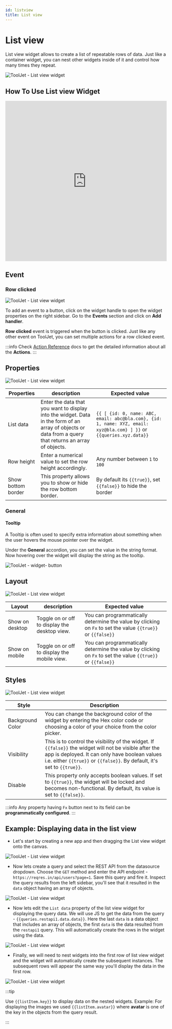 ```yaml
---
id: listview
title: List view
---
```

# List view

List view widget allows to create a list of repeatable rows of data. Just like a container widget, you can nest other widgets inside of it and control how many times they repeat.

<div style={{textAlign: 'center'}}>

![ToolJet - List view widget](/img/widgets/list-view/listviewapp.png)

</div>

## How To Use List view Widget

<iframe height="500" src="https://www.youtube.com/embed/pwCP-eGjF0Q" title="List view Widget" frameborder="0" allowfullscreen width="100%"></iframe>

## Event

### Row clicked

<div style={{textAlign: 'center'}}>

![ToolJet - List view widget](/img/widgets/list-view/event.png)

</div>

To add an event to a button, click on the widget handle to open the widget properties on the right sidebar. Go to the **Events** section and click on **Add handler**.

**Row clicked** event is triggered when the button is clicked. Just like any other event on ToolJet, you can set multiple actions for a row clicked event.

:::info
Check [Action Reference](/docs/actions/show-alert) docs to get the detailed information about all the **Actions**.
:::

## Properties

<div style={{textAlign: 'center'}}>

![ToolJet - List view widget](/img/widgets/list-view/properties.png)

</div>

| Properties  | description | Expected value |
| ----------- | ----------- | -------------- |
| List data | Enter the data that you want to display into the widget. Data in the form of an array of objects or data from a query that returns an array of objects.| `{{ [ {id: 0, name: ABC, email: abc@bla.com}, {id: 1, name: XYZ, email: xyz@bla.com} ] }}` or `{{queries.xyz.data}}` |
| Row height | Enter a numerical value to set the row height accordingly. | Any number between `1` to `100` |
| Show bottom border | This property allows you to show or hide the row bottom border. | By default its `{{true}}`, set `{{false}}` to hide the border  |

### General
#### Tooltip

A Tooltip is often used to specify extra information about something when the user hovers the 
mouse pointer over the widget.

Under the <b>General</b> accordion, you can set the value in the string format. 
Now hovering over the widget will display the string as the tooltip.

<div style={{textAlign: 'center'}}>

![ToolJet - widget- button](/img/tooltip.png)

</div>

## Layout

<div style={{textAlign: 'center'}}>

![ToolJet - List view widget](/img/widgets/list-view/listlayout.png)

</div>

| Layout  | description | Expected value |
| ----------- | ----------- | ------------ |
| Show on desktop | Toggle on or off to display the desktop view. | You can programmatically determine the value by clicking on `Fx` to set the value `{{true}}` or `{{false}}` |
| Show on mobile | Toggle on or off to display the mobile view. | You can programmatically determine the value by clicking on `Fx` to set the value `{{true}}` or `{{false}}`   |

## Styles

<div style={{textAlign: 'center'}}>

![ToolJet - List view widget](/img/widgets/list-view/style.png)

</div>

| Style      | Description |
| ----------- | ----------- |
| Background Color |  You can change the background color of the widget by entering the Hex color code or choosing a color of your choice from the color picker. |
| Visibility | This is to control the visibility of the widget. If `{{false}}` the widget will not be visible after the app is deployed. It can only have boolean values i.e. either `{{true}}` or `{{false}}`. By default, it's set to `{{true}}`. |
| Disable |  This property only accepts boolean values. If set to `{{true}}`, the widget will be locked and becomes non-functional. By default, its value is set to `{{false}}`. |

:::info
Any property having `Fx` button next to its field can be **programmatically configured**.
:::

## Example: Displaying data in the list view

- Let's start by creating a new app and then dragging the List view widget onto the canvas.

<div style={{textAlign: 'center'}}>

![ToolJet - List view widget](/img/widgets/list-view/emptylist.png)

</div>

- Now lets create a query and select the REST API from the datasource dropdown. Choose the `GET` method and enter the API endpoint - `https://reqres.in/api/users?page=1`. Save this query and fire it. Inspect the query results from the left sidebar, you'll see that it resulted in the `data` object having an array of objects.

<div style={{textAlign: 'center'}}>

![ToolJet - List view widget](/img/widgets/list-view/data.gif)

</div>

- Now lets edit the `List data` property of the list view widget for displaying the query data. We will use JS to get the data from the query - `{{queries.restapi1.data.data}}`. Here the last `data` is a data object that includes an array of objects, the first `data` is the data resulted from the `restapi1` query. This will automatically create the rows in the widget using the data.

<div style={{textAlign: 'center'}}>

![ToolJet - List view widget](/img/widgets/list-view/datadisplay.png)

</div>

- Finally, we will need to nest widgets into the first row of list view widget and the widget will automatically create the subsequent instances. The subsequent rows will appear the same way you'll display the data in the first row.

<div style={{textAlign: 'center'}}>

![ToolJet - List view widget](/img/widgets/list-view/addingwidgets.gif)

</div>

:::tip

Use `{{listItem.key}}` to display data on the nested widgets. Example: For displaying the images we used `{{listItem.avatar}}` where **avatar** is one of the key in the objects from the query result.

:::